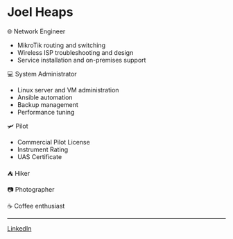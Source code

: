 # Joel Heaps

🌐 Network Engineer
- MikroTik routing and switching
- Wireless ISP troubleshooting and design
- Service installation and on-premises support

💻 System Administrator
- Linux server and VM administration
- Ansible automation
- Backup management
- Performance tuning

🛩 Pilot
- Commercial Pilot License
- Instrument Rating
- UAS Certificate

⛺ Hiker

📷 Photographer

☕ Coffee enthusiast

---

[LinkedIn](https://www.linkedin.com/in/joel-heaps-65079921b/)
